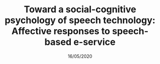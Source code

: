 ---
title: "Toward a social-cognitive psychology of speech technology: Affective responses to speech-based e-service"
publication: Dissertation, Department of Psychology, University of South Florida
time: 2005
date: 16/05/2020
image: dept-psychology
excerpt: "Using a theoretical foundation derived from research in social cognition, interpersonal communication, psycholinguistics, human factors, and services marketing, two studies develop items for a speech interface usability scale, which is then used to examine interrelationships among individual differences (e.g., self-monitoring, need for interaction with a service provider, inherent novelty seeking), usability, comfort, and customer satisfaction)."
url: https://scholarcommons.usf.edu/etd/819/
---